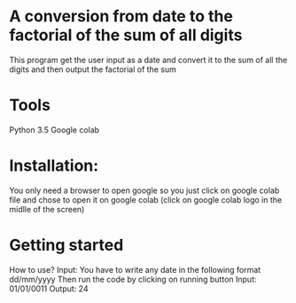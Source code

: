 # A conversion from date to the factorial of the sum of all digits
This program get the user input as a date and  convert it to the sum of all the digits and then output the factorial of the sum

# Tools
Python 3.5
Google colab

# Installation:
You only need a browser to open google so you just click on google colab file and chose to open it on google colab (click on google colab logo in the midlle of the screen)

# Getting started
How to use?
Input: You have to write any date in the following format dd/mm/yyyy
Then run the code by clicking on running button
Input: 01/01/0011
Output: 24
